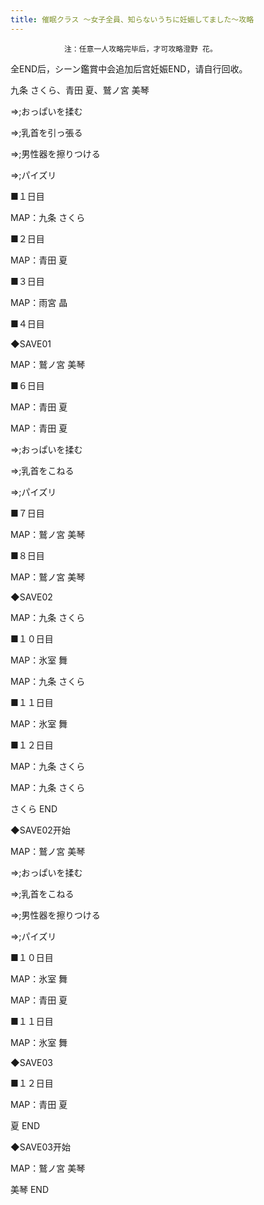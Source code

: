 ```yaml
---
title: 催眠クラス ～女子全員、知らないうちに妊娠してました～攻略
---
```


                注：任意一人攻略完毕后，才可攻略澄野 花。

全END后，シーン鑑賞中会追加后宫妊娠END，请自行回收。



九条 さくら、青田 夏、鷲ノ宮 美琴



⇒;おっぱいを揉む

⇒;乳首を引っ張る

⇒;男性器を擦りつける

⇒;パイズリ

■１日目

MAP：九条 さくら

■２日目

MAP：青田 夏

■３日目

MAP：雨宮 晶

■４日目

◆SAVE01

MAP：鷲ノ宮 美琴

■６日目

MAP：青田 夏

MAP：青田 夏

⇒;おっぱいを揉む

⇒;乳首をこねる

⇒;パイズリ

■７日目

MAP：鷲ノ宮 美琴

■８日目

MAP：鷲ノ宮 美琴

◆SAVE02

MAP：九条 さくら

■１０日目

MAP：氷室 舞

MAP：九条 さくら

■１１日目

MAP：氷室 舞

■１２日目

MAP：九条 さくら

MAP：九条 さくら



さくら END



◆SAVE02开始

MAP：鷲ノ宮 美琴

⇒;おっぱいを揉む

⇒;乳首をこねる

⇒;男性器を擦りつける

⇒;パイズリ

■１０日目

MAP：氷室 舞

MAP：青田 夏

■１１日目

MAP：氷室 舞

◆SAVE03

■１２日目

MAP：青田 夏



夏 END



◆SAVE03开始

MAP：鷲ノ宮 美琴



美琴 END




              
